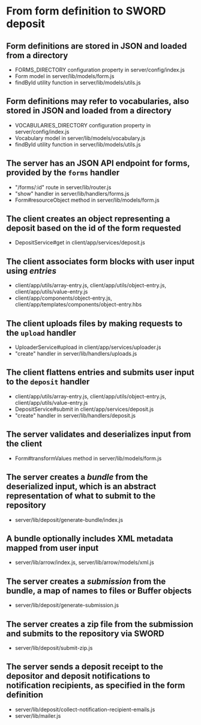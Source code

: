 # From form definition to SWORD deposit

## Form definitions are stored in JSON and loaded from a directory

- FORMS_DIRECTORY configuration property in server/config/index.js
- Form model in server/lib/models/form.js
- findById utility function in server/lib/models/utils.js

## Form definitions may refer to vocabularies, also stored in JSON and loaded from a directory

- VOCABULARIES_DIRECTORY configuration property in server/config/index.js
- Vocabulary model in server/lib/models/vocabulary.js
- findById utility function in server/lib/models/utils.js

## The server has an JSON API endpoint for forms, provided by the `forms` handler

- "/forms/:id" route in server/lib/router.js
- "show" handler in server/lib/handlers/forms.js
- Form#resourceObject method in server/lib/models/form.js

## The client creates an object representing a deposit based on the id of the form requested

- DepositService#get in client/app/services/deposit.js

## The client associates form blocks with user input using *entries*

- client/app/utils/array-entry.js, client/app/utils/object-entry.js, client/app/utils/value-entry.js
- client/app/components/object-entry.js, client/app/templates/components/object-entry.hbs

## The client uploads files by making requests to the `upload` handler

- UploaderService#upload in client/app/services/uploader.js
- "create" handler in server/lib/handlers/uploads.js

## The client flattens entries and submits user input to the `deposit` handler

- client/app/utils/array-entry.js, client/app/utils/object-entry.js, client/app/utils/value-entry.js
- DepositService#submit in client/app/services/deposit.js
- "create" handler in server/lib/handlers/deposit.js

## The server validates and deserializes input from the client

- Form#transformValues method in server/lib/models/form.js

## The server creates a *bundle* from the deserialized input, which is an abstract representation of what to submit to the repository

- server/lib/deposit/generate-bundle/index.js

## A bundle optionally includes XML metadata mapped from user input

- server/lib/arrow/index.js, server/lib/arrow/models/xml.js

## The server creates a *submission* from the bundle, a map of names to files or Buffer objects

- server/lib/deposit/generate-submission.js

## The server creates a zip file from the submission and submits to the repository via SWORD

- server/lib/deposit/submit-zip.js

## The server sends a deposit receipt to the depositor and deposit notifications to notification recipients, as specified in the form definition

- server/lib/deposit/collect-notification-recipient-emails.js
- server/lib/mailer.js
